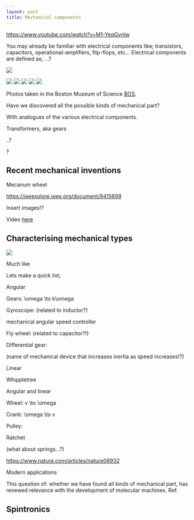 ```yaml
---
layout: post
title: Mechanical components
---
```


https://www.youtube.com/watch?v=M1-YeqGynlw

You may already be familiar with electrical components like; transistors, capacitors, operational-amplifiers, flip-flops, etc...  Electrical components are defined as; ...?

![]({{site.baseurl}}/assets/mechanical-components/components.jpeg)

![]({{site.baseurl}}/assets/mechanical-components/20191112_140033.jpg)
![]({{site.baseurl}}/assets/mechanical-components/20191112_140028.jpg)
![]({{site.baseurl}}/assets/mechanical-components/20191112_140013.jpg)
![]({{site.baseurl}}/assets/mechanical-components/20191112_140010.jpg)
![]({{site.baseurl}}/assets/mechanical-components/20191112_140008.jpg)

Photos taken in the Boston Museum of Science [BOS]().

Have we discovered all the possible kinds of mechanical part?

With analogues of the various electrical components. 

Transformers, aka gears

..?

?

## Recent mechanical inventions

Mecanum wheel

https://ieeexplore.ieee.org/document/9415699

Insert images!?

Video [here](https://www.youtube.com/watch?v=hhDdfiRCQS4)

## Characterising mechanical types

![]({{site.baseurl}}/assets/mechanical-components/41586_2008_article_bfnature06932_fig1_html.jpg)

Much like 

Lets make a quick list;

Angular

Gears: \omega \to k\omega

Gyroscope: (related to inductor?)

mechanical angular speed controller

Fly wheel: (related to capacitor?!)

Differential gear: 

(name of mechanical device that increases inertia as speed increases!?)

Linear

Whippletree

Angular and linear

Wheel: v \to \omega

Crank: \omega \to v

Pulley:

Ratchet

(what about springs...?)

https://www.nature.com/articles/nature06932

Modern applications

This question of: whether we have found all kinds of mechanical part, has renewed relevance with the development of molecular machines. Ref.

## Spintronics

